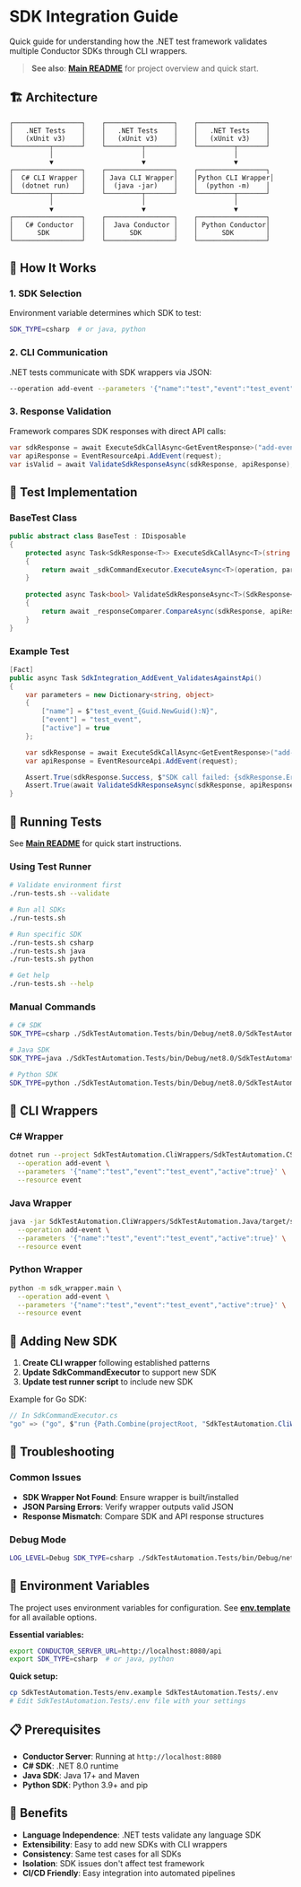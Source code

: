 # SDK Integration Guide

Quick guide for understanding how the .NET test framework validates multiple Conductor SDKs through CLI wrappers.

> **See also**: **[Main README](README.md)** for project overview and quick start.

## 🏗️ Architecture

```
┌─────────────────┐    ┌─────────────────┐    ┌─────────────────┐
│   .NET Tests    │    │   .NET Tests    │    │   .NET Tests    │
│   (xUnit v3)    │    │   (xUnit v3)    │    │   (xUnit v3)    │
└─────────┬───────┘    └─────────┬───────┘    └─────────┬───────┘
          │                      │                      │
          ▼                      ▼                      ▼
┌─────────────────┐    ┌─────────────────┐    ┌─────────────────┐
│  C# CLI Wrapper │    │ Java CLI Wrapper│    │Python CLI Wrapper│
│  (dotnet run)   │    │  (java -jar)    │    │  (python -m)    │
└─────────┬───────┘    └─────────┬───────┘    └─────────┬───────┘
          │                      │                      │
          ▼                      ▼                      ▼
┌─────────────────┐    ┌─────────────────┐    ┌─────────────────┐
│   C# Conductor  │    │  Java Conductor │    │ Python Conductor│
│      SDK        │    │      SDK        │    │      SDK        │
└─────────────────┘    └─────────────────┘    └─────────────────┘
```

## 🔄 How It Works

### 1. SDK Selection
Environment variable determines which SDK to test:
```bash
SDK_TYPE=csharp  # or java, python
```

### 2. CLI Communication
.NET tests communicate with SDK wrappers via JSON:
```bash
--operation add-event --parameters '{"name":"test","event":"test_event","active":true}' --resource event
```

### 3. Response Validation
Framework compares SDK responses with direct API calls:
```csharp
var sdkResponse = await ExecuteSdkCallAsync<GetEventResponse>("add-event", parameters, "event");
var apiResponse = EventResourceApi.AddEvent(request);
var isValid = await ValidateSdkResponseAsync(sdkResponse, apiResponse);
```

## 🧪 Test Implementation

### BaseTest Class
```csharp
public abstract class BaseTest : IDisposable
{
    protected async Task<SdkResponse<T>> ExecuteSdkCallAsync<T>(string operation, Dictionary<string, object> parameters, string resource)
    {
        return await _sdkCommandExecutor.ExecuteAsync<T>(operation, parameters, resource);
    }
    
    protected async Task<bool> ValidateSdkResponseAsync<T>(SdkResponse<T> sdkResponse, RestResponse<T> apiResponse)
    {
        return await _responseComparer.CompareAsync(sdkResponse, apiResponse);
    }
}
```

### Example Test
```csharp
[Fact]
public async Task SdkIntegration_AddEvent_ValidatesAgainstApi()
{
    var parameters = new Dictionary<string, object>
    {
        ["name"] = $"test_event_{Guid.NewGuid():N}",
        ["event"] = "test_event",
        ["active"] = true
    };

    var sdkResponse = await ExecuteSdkCallAsync<GetEventResponse>("add-event", parameters, "event");
    var apiResponse = EventResourceApi.AddEvent(request);

    Assert.True(sdkResponse.Success, $"SDK call failed: {sdkResponse.ErrorMessage}");
    Assert.True(await ValidateSdkResponseAsync(sdkResponse, apiResponse));
}
```

## 🚀 Running Tests

See **[Main README](README.md#🚀-quick-start)** for quick start instructions.

### Using Test Runner
```bash
# Validate environment first
./run-tests.sh --validate

# Run all SDKs
./run-tests.sh

# Run specific SDK
./run-tests.sh csharp
./run-tests.sh java
./run-tests.sh python

# Get help
./run-tests.sh --help
```

### Manual Commands
```bash
# C# SDK
SDK_TYPE=csharp ./SdkTestAutomation.Tests/bin/Debug/net8.0/SdkTestAutomation.Tests

# Java SDK
SDK_TYPE=java ./SdkTestAutomation.Tests/bin/Debug/net8.0/SdkTestAutomation.Tests

# Python SDK
SDK_TYPE=python ./SdkTestAutomation.Tests/bin/Debug/net8.0/SdkTestAutomation.Tests
```

## 🔧 CLI Wrappers

### C# Wrapper
```bash
dotnet run --project SdkTestAutomation.CliWrappers/SdkTestAutomation.CSharp -- \
  --operation add-event \
  --parameters '{"name":"test","event":"test_event","active":true}' \
  --resource event
```

### Java Wrapper
```bash
java -jar SdkTestAutomation.CliWrappers/SdkTestAutomation.Java/target/sdk-wrapper-1.0.0.jar \
  --operation add-event \
  --parameters '{"name":"test","event":"test_event","active":true}' \
  --resource event
```

### Python Wrapper
```bash
python -m sdk_wrapper.main \
  --operation add-event \
  --parameters '{"name":"test","event":"test_event","active":true}' \
  --resource event
```

## 🔄 Adding New SDK

1. **Create CLI wrapper** following established patterns
2. **Update SdkCommandExecutor** to support new SDK
3. **Update test runner script** to include new SDK

Example for Go SDK:
```csharp
// In SdkCommandExecutor.cs
"go" => ("go", $"run {Path.Combine(projectRoot, "SdkTestAutomation.CliWrappers/SdkTestAutomation.Go/main.go")} {command}")
```

## 🐛 Troubleshooting

### Common Issues
- **SDK Wrapper Not Found**: Ensure wrapper is built/installed
- **JSON Parsing Errors**: Verify wrapper outputs valid JSON
- **Response Mismatch**: Compare SDK and API response structures

### Debug Mode
```bash
LOG_LEVEL=Debug SDK_TYPE=csharp ./SdkTestAutomation.Tests/bin/Debug/net8.0/SdkTestAutomation.Tests
```

## 🔧 Environment Variables

The project uses environment variables for configuration. See **[env.template](../SdkTestAutomation.Tests/env.template)** for all available options.

**Essential variables:**
```bash
export CONDUCTOR_SERVER_URL=http://localhost:8080/api
export SDK_TYPE=csharp  # or java, python
```

**Quick setup:**
```bash
cp SdkTestAutomation.Tests/env.example SdkTestAutomation.Tests/.env
# Edit SdkTestAutomation.Tests/.env file with your settings
```

## 📋 Prerequisites

- **Conductor Server**: Running at `http://localhost:8080`
- **C# SDK**: .NET 8.0 runtime
- **Java SDK**: Java 17+ and Maven
- **Python SDK**: Python 3.9+ and pip

## 🎯 Benefits

- **Language Independence**: .NET tests validate any language SDK
- **Extensibility**: Easy to add new SDKs with CLI wrappers
- **Consistency**: Same test cases for all SDKs
- **Isolation**: SDK issues don't affect test framework
- **CI/CD Friendly**: Easy integration into automated pipelines 